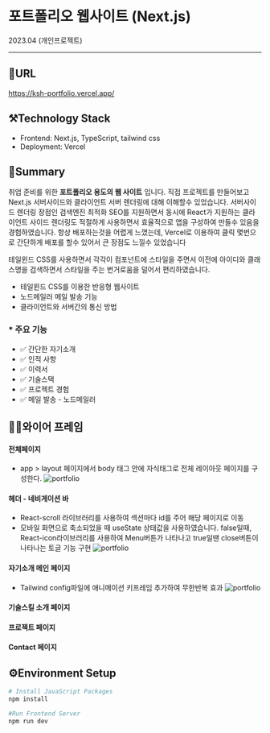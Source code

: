 # 포트폴리오 웹사이트 (Next.js)

2023.04 (개인프로젝트)

---

## 🔗URL

https://ksh-portfolio.vercel.app/

## ⚒️Technology Stack

- Frontend: Next.js, TypeScript, tailwind css
- Deployment: Vercel

## 📝Summary

취업 준비를 위한 **포트폴리오 용도의 웹 사이트** 입니다.
직접 프로젝트를 만들어보고 Next.js 서버사이드와 클라이언트 서버 렌더링에 대해 이해할수 있었습니다. 서버사이드 렌더링 장점인 검색엔진 최적화 SEO를 지원하면서 동시에 React가 지원하는 클라이언트 사이드 렌더링도 적절하게 사용하면서 효율적으로 앱을 구성하여 만들수 있음을 경험하였습니다. 항상 배포하는것을 어렵게 느꼈는데, Vercel로 이용하여 클릭 몇번으로 간단하게 배포를 할수 있어서 큰 장점도 느낄수 있었습니다

테일윈드 CSS를 사용하면서 각각이 컴포넌트에 스타일을 주면서 이전에 아이디와 클래스명을 검색하면서 스타일을 주는 번거로움을 덜어서 편리하였습니다.

- 테일윈드 CSS를 이용한 반응형 웹사이트
- 노드메일러 메일 발송 기능
- 클라이언트와 서버간의 통신 방법

### \* 주요 기능

- ✅ 간단한 자기소개
- ✅ 인적 사항
- ✅ 이력서
- ✅ 기술스택
- ✅ 프로젝트 경험
- ✅ 메일 발송 - 노드메일러

## 🙋‍♀️와이어 프레임

#### 전체페이지

- app > layout 페이지에서 body 태그 안에 자식태그로 전체 레이아웃 페이지를 구성한다.
  ![portfolio](/images/projects/portfolio_1.png)

#### 헤더 - 네비게이션 바

- React-scroll 라이브러리를 사용하여 섹션마다 id를 주어 해당 페이지로 이동
- 모바일 화면으로 축소되었을 때 useState 상태값을 사용하였습니다. false일때, React-icon라이브러리를 사용하여 Menu버튼가 나타나고 true일땐 close버튼이 나타나는 토글 기능 구현
  ![portfolio](/images/projects/portfolio_2.png)

#### 자기소개 메인 페이지

- Tailwind config파일에 애니메이션 키프레임 추가하여 무한반복 효과
  ![portfolio](/images/projects/portfolio_3.png)

#### 기술스킬 소개 페이지

#### 프로젝트 페이지

#### Contact 페이지

## ⚙️Environment Setup

```bash
# Install JavaScript Packages
npm install

#Run Frontend Server
npm run dev
```
